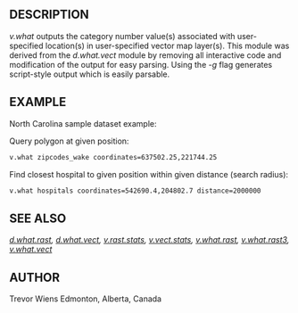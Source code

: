 ## DESCRIPTION

*v.what* outputs the category number value(s) associated with
user-specified location(s) in user-specified vector map layer(s). This
module was derived from the *d.what.vect* module by removing all
interactive code and modification of the output for easy parsing. Using
the *-g* flag generates script-style output which is easily parsable.

## EXAMPLE

North Carolina sample dataset example:

Query polygon at given position:

```bash
v.what zipcodes_wake coordinates=637502.25,221744.25
```

Find closest hospital to given position within given distance (search
radius):

```bash
v.what hospitals coordinates=542690.4,204802.7 distance=2000000
```

## SEE ALSO

*[d.what.rast](d.what.rast.md), [d.what.vect](d.what.vect.md),
[v.rast.stats](v.rast.stats.md), [v.vect.stats](v.vect.stats.md),
[v.what.rast](v.what.rast.md), [v.what.rast3](v.what.rast3.md),
[v.what.vect](v.what.vect.md)*

## AUTHOR

Trevor Wiens
Edmonton, Alberta, Canada
